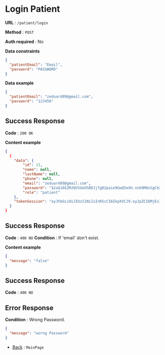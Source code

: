 # Login Patient

**URL** : `/patient/login`

**Method** : `POST`

**Auth required** : No

**Data constraints**

```json
{
  "patientEmail": "Email",
  "password": "PASSWORD"
}
```

**Data example**

```json
{
  "patientEmail": "zeduard89@gmail.com",
  "password": "123456"
}
```

## Success Response

**Code** : `200 OK`

**Content example**

```json
{
  {
    "data": {
        "id": 21,
        "name": null,
        "lastName": null,
        "phone": null,
        "email": "zeduard89@gmail.com",
        "password": "$2a$10$ZMJQVSGeO5BDJjfgD2paie9GwQ5eXU.nnb9M8xSgCkXEBWnIt7K5O",
        "role": "patient"
    },
    "tokenSession": "eyJhbGciOiJIUzI1NiIsInR5cCI6IkpXVCJ9.eyJpZCI6MjEsInJvbGUiOiJwYXRpZW50IiwiaWF0IjoxNjk3NTk5OTM4LCJleHAiOjE2OTc2MDcxMzh9.HqE_Q75JoC7vQqYPYYFdz2lxvkXAABsaHKz3Jvt1Utw"
  }
}
```

## Success Response

**Code** : `400 NO`
**Condition** : If 'email' don't exist.

**Content example**

```json
{
  "message": "false"
}
```

## Success Response

**Code** : `400 NO`

## Error Response

**Condition** : Wrong Password.

```json
{
  "message": "worng Password"
}
```

- [Back](../../README.md) : `MainPage`
